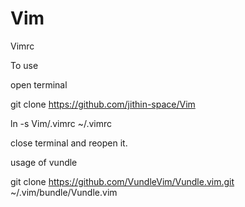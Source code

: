 # Vim
Vimrc 

To use

open terminal

git clone https://github.com/jithin-space/Vim 

ln -s Vim/.vimrc ~/.vimrc

close terminal and reopen it.

usage of vundle

git clone https://github.com/VundleVim/Vundle.vim.git ~/.vim/bundle/Vundle.vim

